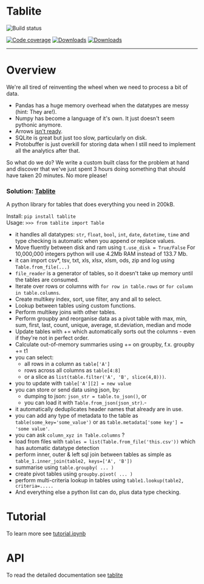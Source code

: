 # Tablite 

![Build status](https://github.com/root-11/tablite/actions/workflows/python-package.yml/badge.svg)

[![Code coverage](https://codecov.io/gh/root-11/tablite/branch/master/graph/badge.svg)](https://codecov.io/gh/root-11/tablite)
[![Downloads](https://pepy.tech/badge/tablite)](https://pepy.tech/project/tablite)
[![Downloads](https://pepy.tech/badge/tablite/month)](https://pepy.tech/project/tablite/month)

--------------

# Overview


We're all tired of reinventing the wheel when we need to process a bit of data.

- Pandas has a huge memory overhead when the datatypes are messy (hint: They are!).
- Numpy has become a language of it's own. It just doesn't seem pythonic anymore.
- Arrows [isn't ready](https://arrow.apache.org/docs/python/dataset.html).
- SQLite is great but just too slow, particularly on disk.
- Protobuffer is just overkill for storing data when I still need to implement all the analytics after that.

So what do we do? We write a custom built class for the problem at hand and
discover that we've just spent 3 hours doing something that should have taken
20 minutes. No more please!

### Solution: [Tablite](https://pypi.org/project/tablite/)
A python library for tables that does everything you need in 200kB.

Install: `pip install tablite`  
Usage:  `>>> from tablite import Table`  

- it handles all datatypes: `str`, `float`, `bool`, `int`, `date`, `datetime`, `time` and type checking is automatic when you append or replace values. 
- Move fluently between disk and ram using `t.use_disk = True/False` For 10,000,000 integers python will use 4.2Mb RAM instead of 133.7 Mb.
- it can import csv*, tsv, txt, xls, xlsx, xlsm, ods, zip and log using `Table.from_file(...)`
- `file_reader` is a generator of tables, so it doesn't take up memory until the tables are consumed.
- Iterate over rows or columns with `for row in table.rows` or `for column in table.columns`.
- Create multikey index, sort, use filter, any and all to select.
- Lookup between tables using custom functions.
- Perform multikey joins with other tables.
- Perform groupby and reorganise data as a pivot table with max, min, sum, first, last, count, unique, average, st.deviation, median and mode
- Update tables with += which automatically sorts out the columns - even if they're not in perfect order.
- Calculate out-of-memory summaries using += on groupby, f.x. groupby += t1
- you can select: 
  - all rows in a column as `table['A']` 
  - rows across all columns as `table[4:8]`
  - or a slice as `list(table.filter('A', 'B', slice(4,8)))`.
- you to update with `table['A'][2] = new value`
- you can store or send data using json, by: 
  - dumping to json: `json_str = table.to_json()`, or 
  - you can load it with `Table.from_json(json_str)`.- 
- it automatically deduplicates header names that already are in use.
- you can add any type of metadata to the table as `table(some_key='some_value')` or as `table.metadata['some key'] = 'some value'`.
- you can ask `column_xyz in Table.columns` ?
- load from files with `tables = list(Table.from_file('this.csv'))` which has automatic datatype detection
- perform inner, outer & left sql join between tables as simple as `table_1.inner_join(table2, keys=['A', 'B'])` 
- summarise using `table.groupby( ... )` 
- create pivot tables using `groupby.pivot( ... )`
- perform multi-criteria lookup in tables using `table1.lookup(table2, criteria=.....`
- And everything else a python list can do, plus data type checking.

# Tutorial

To learn more see [tutorial.ipynb](https://github.com/root-11/tablite/blob/master/tutorial.ipynb)

# API 

To read the detailed documentation see [tablite](https://root-11.github.io/tablite/index.html)


